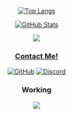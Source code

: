 
<div align="center">
 
<a aling="left" rel="noreferrer" href=""><img src="https://github-readme-stats.vercel.app/api/top-langs/?username=rotomicora&layout=compact&exclude_repo=NPC_medico-FIVEM,Token-Grabber&theme=dark" alt="Top Langs"></a>


 
<a rel="noreferrer" href=""><img src="https://github-readme-stats.vercel.app/api?username=rotomicora&count_private=true&show_icons=true&theme=dark&disable_animations=false&hide_title=true" alt="GitHub Stats"></a>
 </div>

<div align="center">
<a href="https://discord.com/users/1106664065725628427">
<img src="https://lanyard-profile-readme.vercel.app/api/1094385939347943516?theme=dark&bg=292b2f&animated=true&borderRadius=27px">
 
</div>

 
 
 
 
<div align="center">

<h3>Contact Me!</h3>
 
 
<a rel="noreferrer" href="https://github.com/nottzack"><img src="https://skillicons.dev/icons?i=github" alt="GitHub"></a> <a rel="noreferrer" href="https://discord.gg/Jv5NycngQ3"><img src="https://skillicons.dev/icons?i=discord" alt="Discord"></a>
 
 
<div align="center">
 
 
 <h3>Working</h3>
 <img align="center"src="https://skillicons.dev/icons?i=cs,html,discord,bots,dotnet,github,md,bash,php,linux,py,visualstudio,vscode"/>
</div>
